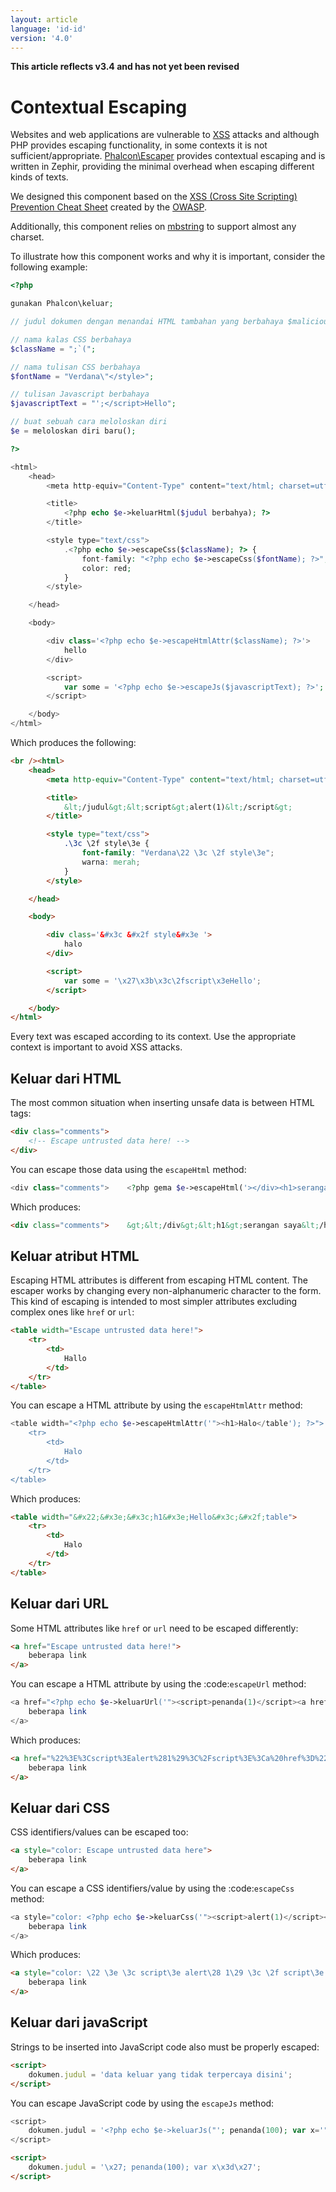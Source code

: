```yaml
---
layout: article
language: 'id-id'
version: '4.0'
---
```

**This article reflects v3.4 and has not yet been revised**

<a name='overview'></a>

# Contextual Escaping

Websites and web applications are vulnerable to [XSS](https://www.owasp.org/index.php/XSS) attacks and although PHP provides escaping functionality, in some contexts it is not sufficient/appropriate. [Phalcon\Escaper](api/Phalcon_Escaper) provides contextual escaping and is written in Zephir, providing the minimal overhead when escaping different kinds of texts.

We designed this component based on the [XSS (Cross Site Scripting) Prevention Cheat Sheet](https://www.owasp.org/index.php/XSS_(Cross_Site_Scripting)_Prevention_Cheat_Sheet) created by the [OWASP](https://www.owasp.org).

Additionally, this component relies on [mbstring](https://php.net/manual/en/book.mbstring.php) to support almost any charset.

To illustrate how this component works and why it is important, consider the following example:

```php
<?php

gunakan Phalcon\keluar;

// judul dokumen dengan menandai HTML tambahan yang berbahaya $maliciousTitle = "</title><script>alert(1)</script>";

// nama kalas CSS berbahaya
$className = ";`(";

// nama tulisan CSS berbahaya
$fontName = "Verdana\"</style>";

// tulisan Javascript berbahaya
$javascriptText = "';</script>Hello";

// buat sebuah cara meloloskan diri
$e = meloloskan diri baru();

?>

<html>
    <head>
        <meta http-equiv="Content-Type" content="text/html; charset=utf-8" />

        <title>
            <?php echo $e->keluarHtml($judul berbahya); ?>
        </title>

        <style type="text/css">
            .<?php echo $e->escapeCss($className); ?> {
                font-family: "<?php echo $e->escapeCss($fontName); ?>";
                color: red;
            }
        </style>

    </head>

    <body>

        <div class='<?php echo $e->escapeHtmlAttr($className); ?>'>
            hello
        </div>

        <script>
            var some = '<?php echo $e->escapeJs($javascriptText); ?>';
        </script>

    </body>
</html>

```

Which produces the following:

```html
<br /><html>
    <head>
        <meta http-equiv="Content-Type" content="text/html; charset=utf-8" />

        <title>
            &lt;/judul&gt;&lt;script&gt;alert(1)&lt;/script&gt;
        </title>

        <style type="text/css">
            .\3c \2f style\3e {
                font-family: "Verdana\22 \3c \2f style\3e";
                warna: merah;
            }
        </style>

    </head>

    <body>

        <div class='&#x3c &#x2f style&#x3e '>
            halo
        </div>

        <script>
            var some = '\x27\x3b\x3c\2fscript\x3eHello';
        </script>

    </body>
</html>
```

Every text was escaped according to its context. Use the appropriate context is important to avoid XSS attacks.

<a name='html'></a>

## Keluar dari HTML

The most common situation when inserting unsafe data is between HTML tags:

```html
<div class="comments">
    <!-- Escape untrusted data here! -->
</div>
```

You can escape those data using the `escapeHtml` method:

```php
<div class="comments">    <?php gema $e->escapeHtml('></div><h1>serangan saya</h1>');?></div>
```

Which produces:

```html
<div class="comments">    &gt;&lt;/div&gt;&lt;h1&gt;serangan saya&lt;/h1&gt;</div>
```

<a name='html-attributes'></a>

## Keluar atribut HTML

Escaping HTML attributes is different from escaping HTML content. The escaper works by changing every non-alphanumeric character to the form. This kind of escaping is intended to most simpler attributes excluding complex ones like `href` or `url`:

```html
<table width="Escape untrusted data here!">
    <tr>
        <td>
            Hallo
        </td>
    </tr>
</table>
```

You can escape a HTML attribute by using the `escapeHtmlAttr` method:

```php
<table width="<?php echo $e->escapeHtmlAttr('"><h1>Halo</table'); ?>">
    <tr>
        <td>
            Halo
        </td>
    </tr>
</table>
```

Which produces:

```html
<table width="&#x22;&#x3e;&#x3c;h1&#x3e;Hello&#x3c;&#x2f;table">
    <tr>
        <td>
            Halo
        </td>
    </tr>
</table>
```

<a name='urls'></a>

## Keluar dari URL

Some HTML attributes like `href` or `url` need to be escaped differently:

```html
<a href="Escape untrusted data here!">
    beberapa link
</a>
```

You can escape a HTML attribute by using the :code:`escapeUrl` method:

```php
<a href="<?php echo $e->keluarUrl('"><script>penanda(1)</script><a href="#'); ?>">
    beberapa link
</a>
```

Which produces:

```html
<a href="%22%3E%3Cscript%3Ealert%281%29%3C%2Fscript%3E%3Ca%20href%3D%22%23"> 
    beberapa link
</a>
```

<a name='css'></a>

## Keluar dari CSS

CSS identifiers/values can be escaped too:

```html
<a style="color: Escape untrusted data here">
    beberapa link
</a>
```

You can escape a CSS identifiers/value by using the :code:`escapeCss` method:

```php
<a style="color: <?php echo $e->keluarCss('"><script>alert(1)</script><a href="#'); ?>">
    beberapa link
</a>
```

Which produces:

```html
<a style="color: \22 \3e \3c script\3e alert\28 1\29 \3c \2f script\3e \3c a\20 href\3d \22 \23 ">
    beberapa link
</a>
```

<a name='javascript'></a>

## Keluar dari javaScript

Strings to be inserted into JavaScript code also must be properly escaped:

```html
<script>
    dokumen.judul = 'data keluar yang tidak terpercaya disini';
</script>
```

You can escape JavaScript code by using the `escapeJs` method:

```php
<script>
    dokumen.judul = '<?php echo $e->keluarJs("'; penanda(100); var x='"); ?>';
</script>
```

```html
<script>
    dokumen.judul = '\x27; penanda(100); var x\x3d\x27';
</script>
```